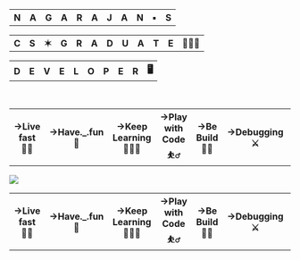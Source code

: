 
<table>
    <tr><th>N</th>
        <th>A</th>
        <th>G</th>
        <th>A</th>
        <th>R</th>
        <th>A</th>
        <th>J</th>
        <th>A</th>
        <th>N</th>
        <th>▪️</th>
        <th>S</th>
    </tr>
</table>
<table>
    <tr><th>C</th>
        <th>S</th>
        <th>✶</th>
        <th>G</th>
        <th>R</th>
        <th>A</th>
        <th>D</th>
        <th>U</th>
        <th>A</th>
        <th>T</th>
        <th>E</th>
        <th>👨🏼‍🎓</th>
    </tr>
</table>
<table>
    <tr><th>D </th>
        <th>E</th>
        <th>V</th>
        <th>E</th>
        <th>L</th>
        <th>O</th>
        <th>P</th>
        <th>E</th>
        <th>R</th>
        <th>🖥</th>
    </tr>
</table>
<br>
<table>
    <tr ><th>->Live fast 🚴‍♂️ </th>
        <th>->Have._.fun🕺</th>
        <th>->Keep Learning👨🏾‍💻</th>
        <th>->Play with Code⛹️‍♂️</th>
        <th>->Be Build 🏋️‍♀️</th>
        <th>->Debugging  ⚔️</th>
        <th>->Die young ⚰️</th></tr>
</table>

<img src="https://miro.medium.com/max/1187/1*0FqDC0_r1f5xFz3IywLYRA.jpeg">

<table>
    <tr ><th>->Live fast 🚴‍♂️ </th>
        <th>->Have._.fun🕺</th>
        <th>->Keep Learning👨🏾‍💻</th>
        <th>->Play with Code⛹️‍♂️</th>
        <th>->Be Build 🏋️‍♀️</th>
        <th>->Debugging  ⚔️</th>
        <th>->Die young ⚰️</th></tr>
</table>

